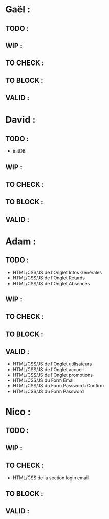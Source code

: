 # Gaël :

## TODO :

## WIP :

## TO CHECK :

## TO BLOCK :

## VALID :

 <!--  -->

# David :

## TODO :
 - initDB

## WIP :

## TO CHECK :

## TO BLOCK :

## VALID :

 <!--  -->

 # Adam :

## TODO :
 - HTML/CSS/JS de l'Onglet Infos Générales
 - HTML/CSS/JS de l'Onglet Retards
 - HTML/CSS/JS de l'Onglet Absences

## WIP :


## TO CHECK :

## TO BLOCK :

## VALID :
 - HTML/CSS/JS de l'Onglet utilisateurs
 - HTML/CSS/JS de l'Onglet accueil
 - HTML/CSS/JS de l'Onglet promotions
 - HTML/CSS/JS du Form Email
 - HTML/CSS/JS du Form Password+Confirm
 - HTML/CSS/JS du Form Password

 <!--  -->

  # Nico :

## TODO :


## WIP :


## TO CHECK :
 - HTML/CSS de la section login email

## TO BLOCK :

## VALID :

 <!--  -->
